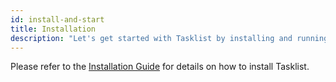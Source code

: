 ```yaml
---
id: install-and-start
title: Installation
description: "Let's get started with Tasklist by installing and running with these simple methods."
---
```


Please refer to the [Installation Guide](/docs/self-managed/platform-deployment/platform-8-deployment) for details on how to install Tasklist.
